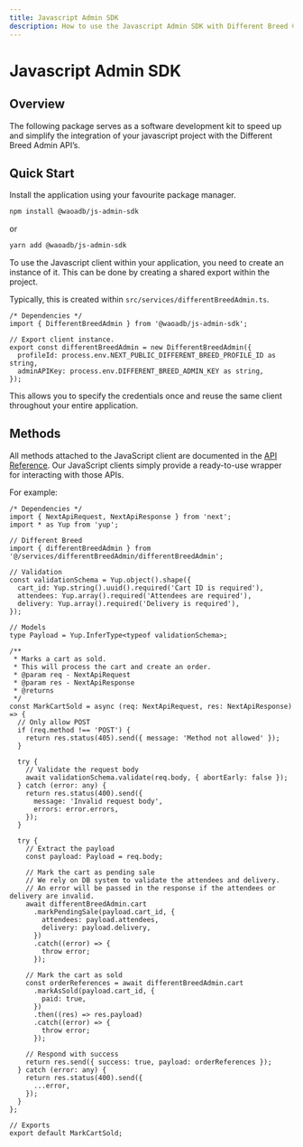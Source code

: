 ```yaml
---
title: Javascript Admin SDK
description: How to use the Javascript Admin SDK with Different Breed ®.
---
```


# Javascript Admin SDK

## Overview

The following package serves as a software development kit to speed up and simplify the integration of your javascript project with the Different Breed Admin API’s.

## Quick Start

Install the application using your favourite package manager.

```bash
npm install @waoadb/js-admin-sdk
```

or

```bash
yarn add @waoadb/js-admin-sdk
```

To use the Javascript client within your application, you need to create an instance of it. This can be done by creating a shared export within the project.

Typically, this is created within `src/services/differentBreedAdmin.ts`.

```tsx
/* Dependencies */
import { DifferentBreedAdmin } from '@waoadb/js-admin-sdk';

// Export client instance.
export const differentBreedAdmin = new DifferentBreedAdmin({
  profileId: process.env.NEXT_PUBLIC_DIFFERENT_BREED_PROFILE_ID as string,
  adminAPIKey: process.env.DIFFERENT_BREED_ADMIN_KEY as string,
});
```

This allows you to specify the credentials once and reuse the same client throughout your entire application.

## Methods

All methods attached to the JavaScript client are documented in the [API Reference](http://opensource.differentbreed.events/docs/api-reference/overview). Our JavaScript clients simply provide a ready-to-use wrapper for interacting with those APIs.

For example:

```tsx
/* Dependencies */
import { NextApiRequest, NextApiResponse } from 'next';
import * as Yup from 'yup';

// Different Breed
import { differentBreedAdmin } from '@/services/differentBreedAdmin/differentBreedAdmin';

// Validation
const validationSchema = Yup.object().shape({
  cart_id: Yup.string().uuid().required('Cart ID is required'),
  attendees: Yup.array().required('Attendees are required'),
  delivery: Yup.array().required('Delivery is required'),
});

// Models
type Payload = Yup.InferType<typeof validationSchema>;

/**
 * Marks a cart as sold.
 * This will process the cart and create an order.
 * @param req - NextApiRequest
 * @param res - NextApiResponse
 * @returns
 */
const MarkCartSold = async (req: NextApiRequest, res: NextApiResponse) => {
  // Only allow POST
  if (req.method !== 'POST') {
    return res.status(405).send({ message: 'Method not allowed' });
  }

  try {
    // Validate the request body
    await validationSchema.validate(req.body, { abortEarly: false });
  } catch (error: any) {
    return res.status(400).send({
      message: 'Invalid request body',
      errors: error.errors,
    });
  }

  try {
    // Extract the payload
    const payload: Payload = req.body;

    // Mark the cart as pending sale
    // We rely on DB system to validate the attendees and delivery.
    // An error will be passed in the response if the attendees or delivery are invalid.
    await differentBreedAdmin.cart
      .markPendingSale(payload.cart_id, {
        attendees: payload.attendees,
        delivery: payload.delivery,
      })
      .catch((error) => {
        throw error;
      });

    // Mark the cart as sold
    const orderReferences = await differentBreedAdmin.cart
      .markAsSold(payload.cart_id, {
        paid: true,
      })
      .then((res) => res.payload)
      .catch((error) => {
        throw error;
      });

    // Respond with success
    return res.send({ success: true, payload: orderReferences });
  } catch (error: any) {
    return res.status(400).send({
      ...error,
    });
  }
};

// Exports
export default MarkCartSold;
```
